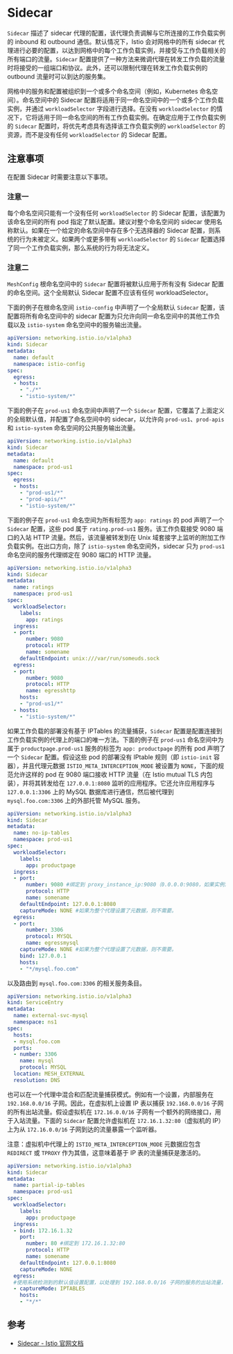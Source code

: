 # Sidecar

`Sidecar` 描述了 sidecar 代理的配置，该代理负责调解与它所连接的工作负载实例的 inbound 和 outbound 通信。默认情况下，Istio 会对网格中的所有 sidecar 代理进行必要的配置，以达到网格中的每个工作负载实例，并接受与工作负载相关的所有端口的流量。`Sidecar` 配置提供了一种方法来微调代理在转发工作负载的流量时将接受的一组端口和协议。此外，还可以限制代理在转发工作负载实例的 outbound 流量时可以到达的服务集。

网格中的服务和配置被组织到一个或多个命名空间（例如，Kubernetes 命名空间）。命名空间中的 Sidecar 配置将适用于同一命名空间中的一个或多个工作负载实例，并通过 `workloadSelector` 字段进行选择。在没有 `workloadSelector` 的情况下，它将适用于同一命名空间的所有工作负载实例。在确定应用于工作负载实例的 `Sidecar` 配置时，将优先考虑具有选择该工作负载实例的 `workloadSelector` 的资源，而不是没有任何 `workloadSelector` 的 Sidecar 配置。

## 注意事项

在配置 Sidecar 时需要注意以下事项。

### 注意一

每个命名空间只能有一个没有任何 `workloadSelector` 的 Sidecar 配置，该配置为该命名空间的所有 pod 指定了默认配置。建议对整个命名空间的 sidecar 使用名称默认。如果在一个给定的命名空间中存在多个无选择器的 Sidecar 配置，则系统的行为未被定义。如果两个或更多带有 `workloadSelector` 的 `Sidecar` 配置选择了同一个工作负载实例，那么系统的行为将无法定义。

### 注意二

`MeshConfig` 根命名空间中的 `Sidecar` 配置将被默认应用于所有没有 Sidecar 配置的命名空间。这个全局默认 Sidecar 配置不应该有任何 workloadSelector。

下面的例子在根命名空间 `istio-config` 中声明了一个全局默认 `Sidecar` 配置，该配置将所有命名空间中的 sidecar 配置为只允许向同一命名空间中的其他工作负载以及 `istio-system` 命名空间中的服务输出流量。

```yaml
apiVersion: networking.istio.io/v1alpha3
kind: Sidecar
metadata:
  name: default
  namespace: istio-config
spec:
  egress:
  - hosts:
    - "./*"
    - "istio-system/*"
```

下面的例子在 `prod-us1` 命名空间中声明了一个 `Sidecar` 配置，它覆盖了上面定义的全局默认值，并配置了命名空间中的 sidecar，以允许向 `prod-us1`、`prod-apis` 和 `istio-system` 命名空间的公共服务输出流量。

```yaml
apiVersion: networking.istio.io/v1alpha3
kind: Sidecar
metadata:
  name: default
  namespace: prod-us1
spec:
  egress:
  - hosts:
    - "prod-us1/*"
    - "prod-apis/*"
    - "istio-system/*"
```

下面的例子在 `prod-us1` 命名空间为所有标签为 `app: ratings` 的 pod 声明了一个 `Sidecar` 配置，这些 pod 属于 `rating.prod-us1` 服务。该工作负载接受 9080 端口的入站 HTTP 流量。然后，该流量被转发到在 Unix 域套接字上监听的附加工作负载实例。在出口方向，除了 `istio-system` 命名空间外，sidecar 只为 `prod-us1` 命名空间的服务代理绑定在 9080 端口的 HTTP 流量。

```yaml
apiVersion: networking.istio.io/v1alpha3
kind: Sidecar
metadata:
  name: ratings
  namespace: prod-us1
spec:
  workloadSelector:
    labels:
      app: ratings
  ingress:
  - port:
      number: 9080
      protocol: HTTP
      name: somename
    defaultEndpoint: unix:///var/run/someuds.sock
  egress:
  - port:
      number: 9080
      protocol: HTTP
      name: egresshttp
    hosts:
    - "prod-us1/*"
  - hosts:
    - "istio-system/*"
```

如果工作负载的部署没有基于 IPTables 的流量捕获，`Sidecar` 配置是配置连接到工作负载实例的代理上的端口的唯一方法。下面的例子在 `prod-us1` 命名空间中为属于 `productpage.prod-us1` 服务的标签为 `app: productpage` 的所有 pod 声明了一个 `Sidecar` 配置。假设这些 pod 的部署没有 IPtable 规则（即 `istio-init` 容器），并且代理元数据 `ISTIO_META_INTERCEPTION_MODE` 被设置为 `NONE`，下面的规范允许这样的 pod 在 9080 端口接收 HTTP 流量（在 Istio mutual TLS 内包装），并将其转发给在 `127.0.0.1:8080` 监听的应用程序。它还允许应用程序与 `127.0.0.1:3306` 上的 MySQL 数据库进行通信，然后被代理到 `mysql.foo.com:3306` 上的外部托管 MySQL 服务。

```yaml
apiVersion: networking.istio.io/v1alpha3
kind: Sidecar
metadata:
  name: no-ip-tables
  namespace: prod-us1
spec:
  workloadSelector:
    labels:
      app: productpage
  ingress:
  - port:
      number: 9080 #绑定到 proxy_instance_ip:9080（0.0.0.0:9080，如果实例没有可用的单播 IP）。
      protocol: HTTP
      name: somename
    defaultEndpoint: 127.0.0.1:8080
    captureMode: NONE #如果为整个代理设置了元数据，则不需要。
  egress:
  - port:
      number: 3306
      protocol: MYSQL
      name: egressmysql
    captureMode: NONE #如果为整个代理设置了元数据，则不需要。
    bind: 127.0.0.1
    hosts:
    - "*/mysql.foo.com"
```

以及路由到 `mysql.foo.com:3306` 的相关服务条目。

```yaml
apiVersion: networking.istio.io/v1alpha3
kind: ServiceEntry
metadata:
  name: external-svc-mysql
  namespace: ns1
spec:
  hosts:
  - mysql.foo.com
  ports:
  - number: 3306
    name: mysql
    protocol: MYSQL
  location: MESH_EXTERNAL
  resolution: DNS
```

也可以在一个代理中混合和匹配流量捕获模式。例如有一个设置，内部服务在 `192.168.0.0/16` 子网。因此，在虚拟机上设置 IP 表以捕获 `192.168.0.0/16` 子网的所有出站流量。假设虚拟机在 `172.16.0.0/16` 子网有一个额外的网络接口，用于入站流量。下面的 `Sidecar` 配置允许虚拟机在 `172.16.1.32:80`（虚拟机的 IP）上为从 `172.16.0.0/16` 子网到达的流量暴露一个监听器。

注意：虚拟机中代理上的 `ISTIO_META_INTERCEPTION_MODE` 元数据应包含 `REDIRECT` 或 `TPROXY` 作为其值，这意味着基于 IP 表的流量捕获是激活的。

```yaml
apiVersion: networking.istio.io/v1alpha3
kind: Sidecar
metadata:
  name: partial-ip-tables
  namespace: prod-us1
spec:
  workloadSelector:
    labels:
      app: productpage
  ingress:
  - bind: 172.16.1.32
    port:
      number: 80 #绑定到 172.16.1.32:80
      protocol: HTTP
      name: somename
    defaultEndpoint: 127.0.0.1:8080
    captureMode: NONE
  egress:
  #使用系统检测到的默认值设置配置，以处理到 192.168.0.0/16 子网的服务的出站流量，基于服务注册表提供的信息
  - captureMode: IPTABLES
    hosts:
    - "*/*"
```

## 参考

- [Sidecar - Istio 官网文档](https://istio.io/latest/docs/reference/config/networking/sidecar/)